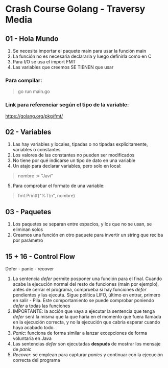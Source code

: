 # Crash Course Golang - Traversy Media #

## 01 - Hola Mundo ##

1. Se necesita importar el paquete main para usar la función main
2. La función no es necesaria declararla y luego definirla como en C
3. Para I/O se usa el import FMT
4. Las variables que creemos SE TIENEN que usar

### Para compilar: ###

> go run main.go

### Link para referenciar según el tipo de la variable: ###

https://golang.org/pkg/fmt/

## 02 - Variables ##

1. Las hay variables y locales, tipadas o no tipadas explícitamente, variables o constantes
2. Los valores de las constantes no pueden ser modificados
3. No tiene por qué indicarse un tipo de dato en una variable
4. Un atajo para declarar variables, pero solo en local:
> nombre := "Javi"
5. Para comprobar el formato de una variable:
> fmt.Printf("%T\n", nombre)

## 03 - Paquetes ##

1. Los paquetes se separan entre espacios, y los que no se usan, se eliminan solos
2. Creamos una función en otro paquete para invertir un string que reciba por parámetro

## 15 + 16 - Control Flow ##

Defer - panic - recover

1. La sentencia *defer* permite posponer una función para el final. Cuando acabe la ejecución normal del resto de funciones (main por ejemplo), antes de cerrar el programa, comprueba si hay funciones *defer* pendientes y las ejecuta. Sigue política LIFO, último en entrar, primero en salir - Pila. Este comportamiento se puede comprobar poniendo *defer* a todas las funciones
2. IMPORTANTE: la acción que vaya a ejecutar la sentencia que tenga *defer* será la misma que la que haría en el momento que fuera llamada en la ejecución correcta, y no la ejecución que cabría esperar cuando haya acabado todo.
3. *Panic*: funciona de forma similar a lanzar excepciones de forma voluntaria en Java
4. Las sentencias *defer* son ejecutadas **después** de mostrar los mensaje de *panic*
5. *Recover*: se emplean para capturar *panics* y continuar con la ejecución correcta del programa
